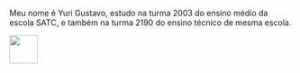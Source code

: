 Meu nome é Yuri Gustavo, estudo na turma 2003 do ensino médio da escola SATC, e também na turma 2190 do ensino técnico de mesma escola.

<div>
<a href="https://tracker.gg/valorant/profile/riot/YuritoKiller%239415/overview" target="_blank"> 
<img src="https://static.vecteezy.com/ti/vetor-gratis/p3/19040372-valorant-logo-branco-gratis-vetor.jpg" width="50"/>
</a>
</div>
